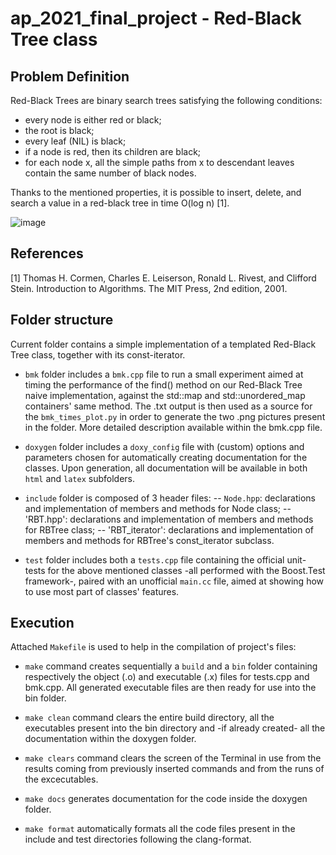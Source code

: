 # ap_2021_final_project - Red-Black Tree class

## Problem Definition
Red-Black Trees are binary search trees satisfying the following conditions:

- every node is either red or black;
- the root is black;
- every leaf (NIL) is black;
- if a node is red, then its children are black;
- for each node x, all the simple paths from x to descendant leaves contain the same number of black nodes.

Thanks to the mentioned properties, it is possible to insert, delete, and search a value in a red-black tree in time O(log n) [1].


![image](https://user-images.githubusercontent.com/56740461/185750889-6148a944-393e-4abe-865c-fbe0f3dc16b1.png)


## References
<a id="1">[1]</a> 
Thomas H. Cormen, Charles E. Leiserson, Ronald L. Rivest, and Clifford Stein. 
Introduction to Algorithms. 
The MIT Press, 2nd edition, 2001.

## Folder structure
Current folder contains a simple implementation of a templated Red-Black Tree class, together with its const-iterator.

- `bmk` folder includes a `bmk.cpp` file to run a small experiment aimed at timing the performance of the find() method on our Red-Black Tree naive implementation, against the std::map and std::unordered_map containers' same method. The .txt output is then used as a source for the `bmk_times_plot.py` in order to generate the two .png pictures present in the folder. More detailed description available within the bmk.cpp file.

- `doxygen` folder includes a `doxy_config` file with (custom) options and parameters chosen for automatically creating documentation for the classes. Upon generation, all documentation will be available in both `html` and `latex` subfolders.

- `include` folder is composed of 3 header files:
-- `Node.hpp`: declarations and implementation of members and methods for Node class;
-- 'RBT.hpp': declarations and implementation of members and methods for RBTree class;
-- 'RBT_iterator': declarations and implementation of members and methods for RBTree's const_iterator subclass.

- `test` folder includes both a `tests.cpp` file containing the official unit-tests for the above mentioned classes -all performed with the Boost.Test framework-, paired with an unofficial `main.cc` file, aimed at showing how to use most part of classes' features.


## Execution
Attached `Makefile` is used to help in the compilation of project's files:

- `make` command creates sequentially a `build` and a `bin` folder containing respectively the object (.o) and executable (.x) files for tests.cpp and bmk.cpp.
All generated executable files are then ready for use into the bin folder.

- `make clean` command clears the entire build directory, all the executables present into the bin directory and -if already created- all the documentation within the doxygen folder.

- `make clears` command clears the screen of the Terminal in use from the results coming from previously inserted commands and from the runs of the excecutables.

- `make docs` generates documentation for the code inside the doxygen folder.

- `make format` automatically formats all the code files present in the include and test directories following the clang-format.
